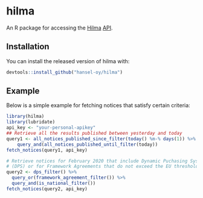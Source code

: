 # hilma

An R package for accessing the [Hilma](https://www.hankintailmoitukset.fi) [API](https://hns-hilma-prod-apim.portal.azure-api.net).

## Installation

You can install the released version of hilma with:

``` r
devtools::install_github("hansel-oy/hilma")
```

## Example

Below is a simple example for fetching notices that satisfy certain criteria:

``` r
library(hilma)
library(lubridate)
api_key <- "your-personal-apikey"
## Retrieve all the results published between yesterday and today
query1 <- all_notices_published_since_filter(today() %m-% days(1)) %>% 
    query_and(all_notices_published_until_filter(today))
fetch_notices(query1, api_key)

# Retrieve notices for February 2020 that include Dynamic Puchasing Systems
# (DPS) or for Framework Agreements that do not exceed the EU threshold
query2 <- dps_filter() %>% 
  query_or(framework_agreement_filter()) %>% 
  query_and(is_national_filter())
fetch_notices(query2, api_key)

```

